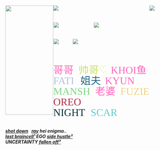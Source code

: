 <br><br>

<h5 align="left">
<img src="https://github.com/user-attachments/assets/d65cd818-2fc3-4150-9571-a73c3679f1fe" width="150" height="340" align="left"></img>
<img src="https://github.com/user-attachments/assets/644be6e5-08f3-4868-a4bb-abf8b439e507" width="300" height="auto" align="left"></img> <img src="https://github.com/user-attachments/assets/d65cd818-2fc3-4150-9571-a73c3679f1fe" width="1" height="2" align="left"> <img src="https://komarev.com/ghpvc/?username=tojifg&color=184976&plastic&label=⠀HUMAN+MEAT+COUNT⠀:&base=1000000000"></img><br>
  <br><br> <img src="https://github.com/user-attachments/assets/d65cd818-2fc3-4150-9571-a73c3679f1fe" width="1" height="2" align="left"> <a href="https://rentry.co/thug"><img src="https://github.com/user-attachments/assets/2fbfc8b7-7381-4ea1-a5d3-507e874d9fc6" width="125" height="auto" align="left"></img></a> <img src="https://github.com/user-attachments/assets/d65cd818-2fc3-4150-9571-a73c3679f1fe" width="1" height="1" align="left"> <a href="https://toji.atabook.org"><img src="https://github.com/user-attachments/assets/95d10f49-586b-40e3-b25b-21cd90424db8" width="60" height="auto" align="left"></img></a><br><br><br>
  <img src="https://github.com/user-attachments/assets/d65cd818-2fc3-4150-9571-a73c3679f1fe" width="1" height="2" align="left"> <a href="https://rentry.co/bonamana"><img src="https://github.com/user-attachments/assets/121dbffa-eb54-48b2-b034-78880d6b3cb9" width="60" height="auto" align="left"></img></a> <a href="https://guns.lol/bigbang"><img src="https://github.com/user-attachments/assets/7c18858b-a526-4789-a2c7-502b9a3f0e31" width="145" height="auto" align="left"></img></a><br><br><br><br>
  
<a href="https://github.com/bathroombreak/"><img src="https://github.com/tojifg/tojifg/blob/dcfb20e44eba97144a497a6495436283486e6af6/harvey.svg"></img></a> ⠀ <a href="https://github.com/9ANTZ/"><img src="https://github.com/tojifg/tojifg/blob/acaa5dfc48bfbc9cbd34b392f8471016c1cb876b/hc.svg"></img></a> ⠀ <a href="https://github.com/10shadows/"><img src="https://github.com/tojifg/tojifg/blob/acaa5dfc48bfbc9cbd34b392f8471016c1cb876b/khoi.svg"></img></a> ⠀ <a href="https://github.com/eatsleepedge/"><img src="https://github.com/tojifg/tojifg/blob/acaa5dfc48bfbc9cbd34b392f8471016c1cb876b/cati.svg"></img></a> ⠀
<a href="https://github.com/basementjazz/"><img src="https://github.com/tojifg/tojifg/blob/25072e0ddb637f154b46fd8a017a87a608de4f22/zack.svg"></img></a> ⠀<a href="https://github.com/blackbetta/"><img src="https://github.com/tojifg/tojifg/blob/2ab69daae382ff78e3a5513417db8f92b0fdb144/ky.svg"></a> ⠀ <a href="https://github.com/vampaku/"><img src="https://github.com/tojifg/tojifg/blob/f43dd3bcb10a025986a0aba998ae75fd30c0fa9e/marsh.svg"></img></a> ⠀ <a href="https://github.com/deepaffection/"><img src="https://github.com/tojifg/tojifg/blob/3f10a7913f9c9c6ba8e4e074098b8e497d5d051d/shig.svg"></img></a> ⠀ <a href="https://github.com/fuziyamas/"><img src="https://github.com/tojifg/tojifg/blob/16f760e6ab3e9bcd2d4a8dc7a162435c3a6f445c/fuzi.svg"></img></a> ⠀ <a href="https://github.com/P5royal/"><img src="https://github.com/tojifg/tojifg/blob/b7a1fd3e0ee34013ed812b1ed5e72a46237dab02/reo.svg"></img></a>
<br><a href="https://github.com/njqh/"><img src="https://github.com/tojifg/tojifg/blob/6a1fb57e6403b252aaa2f1fd9f3ad354218858e3/night.svg"></img></a> ⠀ <a href="https://github.com/LoveCrime/"><img src="https://github.com/tojifg/tojifg/blob/953808d4c1af5ddd975eaaf6ac8a2b94f778489b/scar.svg"></img></a> 

  <br><a href="https://github.com/Ivanvtill/">shot down</a>⠀<a href="https://github.com/9THNINJA/">ray</a> hei enigma..
  <br><a href="https://github.com/junkshot/">last braincell¹</a> EGO <a href="https://github.com/momoayase/">side hustle²</a> <br>UNCERTAINTY <a href="https://github.com/moonchef/">fallen off³</a>
</h5>
<br><br><br><br><br>
